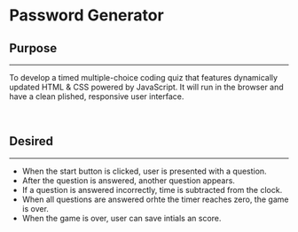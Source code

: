 # Password Generator

## Purpose
***
To develop a timed multiple-choice coding quiz that features dynamically updated HTML & CSS powered by JavaScript. It will run in the browser and have a clean plished, responsive user interface.


&nbsp;


## Desired
***
- When the start button is clicked, user is presented with a question.
- After the question is answered, another question appears.
- If a question is answered incorrectly, time is subtracted from the clock.
- When all questions are answered orhte the timer reaches zero, the game is over.
- When the game is over, user can save intials an score.
